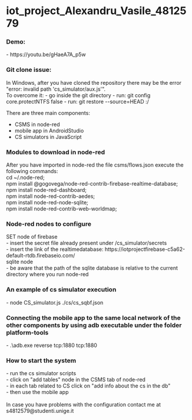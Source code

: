 # iot_project_Alexandru_Vasile_4812579


<h3>Demo:</h3>
- https://youtu.be/gHaeA7A_p5w

<h3>Git clone issue:</h3>
In Windows, after you have cloned the repository there may be the error "error: invalid path 'cs_simulator/aux.js'".<br>
To overcome it:
- go inside the git directory
- run: git config core.protectNTFS false
- run: git restore --source=HEAD :/


There are three main components:
- CSMS in node-red
- mobile app in AndroidStudio
- CS simulators in JavaScript

<h3>Modules to download in node-red</h3> 
After you have imported in node-red the file csms/flows.json execute the following commands:<br>
cd ~/.node-red;<br>
npm install @gogovega/node-red-contrib-firebase-realtime-database;<br>
npm install node-red-dashboard;<br>
npm install node-red-contrib-aedes;<br>
npm install node-red-node-sqlite;<br>
npm install node-red-contrib-web-worldmap;<br>

<h3>Node-red nodes to configure</h3>
SET node of firebase<br>
- insert the secret file already present under /cs_simulator/secrets<br>
- insert the link of the realtimedatabase: https://iotprojectfirebase-c5a62-default-rtdb.firebaseio.com/<br>
sqlite node<br>
- be aware that the path of the sqlite database is relative to the current directory where you run node-red


<h3>An example of cs simulator execution</h3>
- node CS_simulator.js ./cs/cs_sqbf.json

<h3>Connecting the mobile app to the same local network of the other components by using adb executable under the folder platform-tools</h3>
- .\adb.exe reverse tcp:1880 tcp:1880

<h3>How to start the system</h3>
- run the cs simulator scripts<br>
- click on "add tables" node in the CSMS tab of node-red<br>
- in each tab related to CS click on "add info about the cs in the db"<br>
- then use the mobile app<br>
<br>
In case you have problems with the configuration contact me at s4812579@studenti.unige.it
